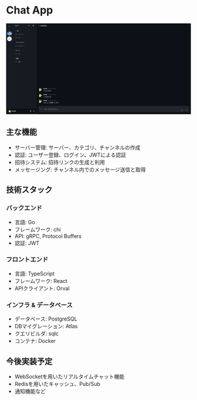 # Chat App

![chat-app-demo](./docs/images/chat-page.png)

## 主な機能

- サーバー管理: サーバー、カテゴリ、チャンネルの作成
- 認証: ユーザー登録、ログイン、JWTによる認証
- 招待システム: 招待リンクの生成と利用
- メッセージング: チャンネル内でのメッセージ送信と取得

## 技術スタック

### バックエンド

- 言語: Go
- フレームワーク: chi
- API: gRPC, Protocol Buffers
- 認証: JWT

### フロントエンド

- 言語: TypeScript
- フレームワーク: React
- APIクライアント: Orval

### インフラ & データベース

- データベース: PostgreSQL
- DBマイグレーション: Atlas
- クエリビルダ: sqlc
- コンテナ: Docker

## 今後実装予定

- WebSocketを用いたリアルタイムチャット機能
- Redisを用いたキャッシュ、Pub/Sub
- 通知機能など
